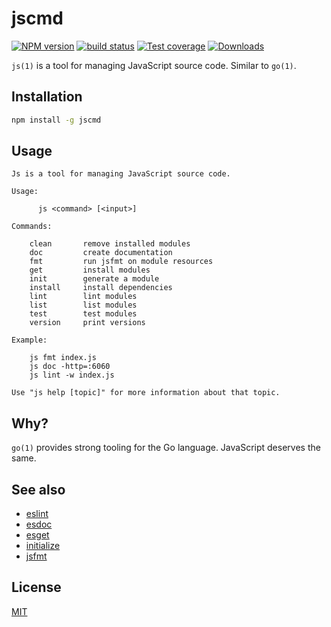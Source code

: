 # jscmd
[![NPM version][npm-image]][npm-url]
[![build status][travis-image]][travis-url]
[![Test coverage][coveralls-image]][coveralls-url]
[![Downloads][downloads-image]][downloads-url]

`js(1)` is a tool for managing JavaScript source code. Similar to `go(1)`.

## Installation
```bash
npm install -g jscmd
```

## Usage
```
Js is a tool for managing JavaScript source code.

Usage:

      js <command> [<input>]

Commands:

    clean       remove installed modules
    doc         create documentation
    fmt         run jsfmt on module resources
    get         install modules
    init        generate a module
    install     install dependencies
    lint        lint modules
    list        list modules
    test        test modules
    version     print versions

Example:

    js fmt index.js
    js doc -http=:6060
    js lint -w index.js

Use "js help [topic]" for more information about that topic.
```

## Why?
`go(1)` provides strong tooling for the Go language. JavaScript deserves the same.

## See also
- [eslint](http://ghub.io/eslint)
- [esdoc](http://ghub.io/esdoc)
- [esget](http://ghub.io/esget)
- [initialize](http://ghub.io/initialize)
- [jsfmt](http://ghub.io/jsfmt)

## License
[MIT](https://tldrlegal.com/license/mit-license)

[npm-image]: https://img.shields.io/npm/v/jscmd.svg?style=flat-square
[npm-url]: https://npmjs.org/package/jscmd
[travis-image]: https://img.shields.io/travis/yoshuawuyts/jscmd.svg?style=flat-square
[travis-url]: https://travis-ci.org/yoshuawuyts/jscmd
[coveralls-image]: https://img.shields.io/coveralls/yoshuawuyts/jscmd.svg?style=flat-square
[coveralls-url]: https://coveralls.io/r/yoshuawuyts/jscmd?branch=master
[downloads-image]: http://img.shields.io/npm/dm/jscmd.svg?style=flat-square
[downloads-url]: https://npmjs.org/package/jscmd
